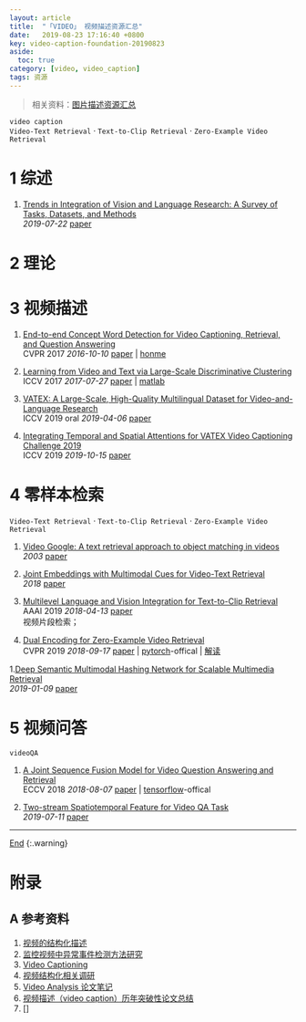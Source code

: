 ```yaml
---
layout: article
title:  "「VIDEO」 视频描述资源汇总"
date:   2019-08-23 17:16:40 +0800
key: video-caption-foundation-20190823
aside:
  toc: true
category: [video, video_caption]
tags: 资源
---
```

<span id='head'></span>
>相关资料：[图片描述资源汇总](/cv/vqa/2019/06/12/foundation.html)     

<!--more-->
`video caption`    
`Video-Text Retrieval` · `Text-to-Clip Retrieval` · `Zero-Example Video Retrieval`      


# 1 综述
1. [Trends in Integration of Vision and Language Research: A Survey of Tasks, Datasets, and Methods](http://cn.arxiv.org/abs/1907.09358)    
*2019-07-22* [paper](https://arxiv.org/abs/1907.09358)    

# 2 理论

# 3 视频描述
1. [End-to-end Concept Word Detection for Video Captioning, Retrieval, and Question Answering](http://cn.arxiv.org/abs/1610.02947)     
CVPR 2017 *2016-10-10* [paper](https://arxiv.org/abs/1610.02947) | [honme](https://yj-yu.github.io/home/)        

1. [Learning from Video and Text via Large-Scale Discriminative Clustering](http://cn.arxiv.org/abs/1707.09074)    
ICCV 2017 *2017-07-27* [paper](https://arxiv.org/abs/1707.09074) | [matlab](https://github.com/antoine77340/iccv17learning)        

1. [VATEX: A Large-Scale, High-Quality Multilingual Dataset for Video-and-Language Research](http://cn.arxiv.org/abs/1904.03493)    
ICCV 2019 oral *2019-04-06* [paper](https://arxiv.org/abs/1904.03493)     

1. [Integrating Temporal and Spatial Attentions for VATEX Video Captioning Challenge 2019](https://arxiv.org/abs/1910.06737)     
ICCV 2019 *2019-10-15* [paper](https://arxiv.org/abs/1910.06737)     

# 4 零样本检索
`Video-Text Retrieval` · `Text-to-Clip Retrieval` · `Zero-Example Video Retrieval`      

1. [Video Google: A text retrieval approach to object matching in videos](http://www.robots.ox.ac.uk/~vgg/publications/papers/sivic03.pdf)     
*2003* [paper](http://www.robots.ox.ac.uk/~vgg/publications/papers/sivic03.pdf)      

1. [Joint Embeddings with Multimodal Cues for Video-Text Retrieval](https://vcg.ece.ucr.edu/sites/g/files/rcwecm2661/files/2019-03/IJMIR_Camera_Ready.pdf)     
*2018* [paper](https://vcg.ece.ucr.edu/sites/g/files/rcwecm2661/files/2019-03/IJMIR_Camera_Ready.pdf)    

1. [Multilevel Language and Vision Integration for Text-to-Clip Retrieval](http://cn.arxiv.org/abs/1804.05113)    
AAAI 2019 *2018-04-13* [paper](https://arxiv.org/abs/1804.05113)    
视频片段检索；   

1. [Dual Encoding for Zero-Example Video Retrieval](http://cn.arxiv.org/abs/1809.06181)    
CVPR 2019 *2018-09-17* [paper](https://arxiv.org/abs/1809.06181) | [pytorch](https://github.com/danieljf24/dual_encoding)-offical | [解读](/video/video_retrieval/paper_reading/2019/06/23/Dual-Encoding-for-Zero-Example-Video-Retrieval-reading.html)    

1.[Deep Semantic Multimodal Hashing Network for Scalable Multimedia Retrieval](http://cn.arxiv.org/abs/1901.02662)     
*2019-01-09* [paper](https://arxiv.org/abs/1901.02662)    


# 5 视频问答
`videoQA`     

1. [A Joint Sequence Fusion Model for Video Question Answering and Retrieval](http://cn.arxiv.org/abs/1808.02559)    
ECCV 2018 *2018-08-07* [paper](https://arxiv.org/abs/1808.02559) | [tensorflow](https://github.com/yj-yu/lsmdc)-offical        

1. [Two-stream Spatiotemporal Feature for Video QA Task](http://cn.arxiv.org/abs/1907.05006)   
*2019-07-11* [paper](https://arxiv.org/abs/1907.05006)   


-------------------  
[End](#head)
{:.warning}  


# 附录
## A 参考资料
1. [视频的结构化描述](https://blog.csdn.net/vblittleboy/article/details/7798530)    
1. [监控视频中异常事件检测方法研究](https://zhuanlan.zhihu.com/p/47152875)    
1. [Video Captioning](https://www.cnblogs.com/vincentqliu/p/7806832.html)    
1. [视频结构化相关调研](https://www.cnblogs.com/vincentqliu/p/7806821.html)    
1. [Video Analysis 论文笔记](https://zhuanlan.zhihu.com/wzmsltw)    
1. [视频描述（video caption）历年突破性论文总结](https://blog.csdn.net/sinat_35177634/article/details/88568491)    
1. []
